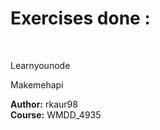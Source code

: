 
<h1>Exercises done :</h1><br/>
    <p>Learnyounode</p>
    <p>Makemehapi</p>

<b>Author:</b> rkaur98<br/>
<b>Course:</b> WMDD_4935
